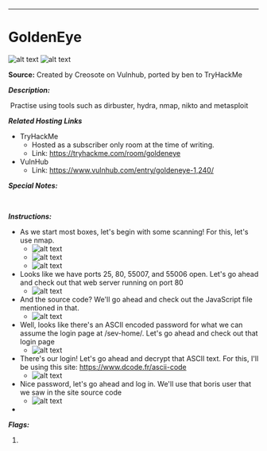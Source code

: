 ****

# GoldenEye

![alt text](https://i.imgur.com/ECOSSjY.png)
![alt text]()

**Source:** Created by Creosote on Vulnhub, ported by ben to TryHackMe

***Description:***
	
​	Practise using tools such as dirbuster, hydra, nmap, nikto and metasploit

***Related Hosting Links***

- TryHackMe
  - Hosted as a subscriber only room at the time of writing.
  - Link: https://tryhackme.com/room/goldeneye
- VulnHub
  - Link: <https://www.vulnhub.com/entry/goldeneye-1,240/>

***Special Notes:***

​	



***Instructions:*** 

- As we start most boxes, let's begin with some scanning! For this, let's use nmap.
  - ![alt text](https://i.imgur.com/r0KrXDp.png)
  - ![alt text](https://i.imgur.com/tsn6A6G.png)
  - ![alt text](https://i.imgur.com/vmZPEoL.png)
- Looks like we have ports 25, 80, 55007, and 55006 open. Let's go ahead and check out that web server running on port 80
  - ![alt text](https://i.imgur.com/usZGDR5.png)
- And the source code? We'll go ahead and check out the JavaScript file mentioned in that. 
  - ![alt text](https://i.imgur.com/ht8YzFX.png)
- Well, looks like there's an ASCII encoded password for what we can assume the login page at /sev-home/. Let's go ahead and check out that login page
  - ![alt text](https://i.imgur.com/jzxKYty.png)
- There's our login! Let's go ahead and decrypt that ASCII text. For this, I'll be using this site: https://www.dcode.fr/ascii-code
  - ![alt text](https://i.imgur.com/FwLVMh1.png)
- Nice password, let's go ahead and log in. We'll use that boris user that we saw in the site source code
  - ![alt text](https://i.imgur.com/YpxehCf.png)
- 









***Flags:***

1. 

